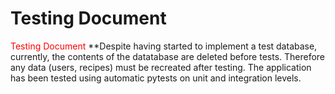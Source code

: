 # Testing Document

<font color="red">Testing Document</font>
**Despite having started to implement a test database, currently, the contents of the datatabase are deleted before tests. Therefore any data (users, recipes) must be recreated after testing.
The application has been tested using automatic pytests on unit and integration levels.

